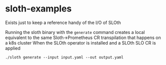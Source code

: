 # sloth-examples

Exists just to keep a reference handy of the I/O of SLOth

Running the sloth binary with the `generate` command creates a local equivalent
to the same Sloth->Prometheus CR transpilation that happens on a k8s cluster
When the SLOth operator is installed and a SLOth SLO CR is applied

`./sloth generate --input input.yaml --out output.yaml`

